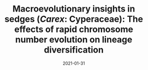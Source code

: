 ---
title: "Macroevolutionary insights in sedges (<I>Carex</I>: Cyperaceae): The effects of rapid chromosome number evolution on lineage diversification"
collection: publications
permalink: /publication/Márquez-Corro et al 2021 JSE
date: 2021-01-31
venue: 'Journal of Systematic and Evolution'
paperurl: '/files/pdf/research/Márquez-Corro et al 2021 JSE.pdf'
link: 'https://doi.org/10.1111/jse.12730'
code: 'http://doi.org/10.5281/zenodo.4450475'
#github: 'https://github.com/jimarcor/...'
citation: '<B>Márquez-Corro JI</B>, Martín-Bravo S, Jiménez-Mejías P, Hipp AL, Spalink D, Naczi RFC, Roalson EH, Luceño M, Escudero M. 2021. &quot;Macroevolutionary insights in sedges (Carex: Cyperaceae): The effects of rapid chromosome number evolution on lineage diversification&quot; <i>Journal of Systematic and Evolution</i> 59(4): 776-790. doi:10.1111/jse.12730'
---